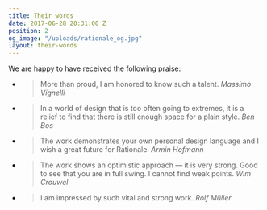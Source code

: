```yaml
---
title: Their words
date: 2017-06-28 20:31:00 Z
position: 2
og_image: "/uploads/rationale_og.jpg"
layout: their-words
---
```


We are happy to have received the following praise:


- > More than proud, I am honored to know such a talent.
<cite>Massimo Vignelli</cite>

- > In a world of design that is too often going to extremes, it is a relief to find that there is still enough space for a plain style.
<cite>Ben Bos</cite>

- > The work demonstrates your own personal design language and I wish a great future for Rationale.
<cite>Armin Hofmann</cite>

- > The work shows an optimistic approach — it is very strong. Good to see that you are in full swing. I cannot find weak points.
<cite>Wim Crouwel</cite>

- >I am impressed by such vital and strong work.
<cite>Rolf Müller</cite>


